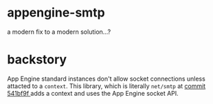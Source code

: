 # appengine-smtp
a modern fix to a modern solution...?

# backstory
App Engine standard instances don't allow socket connections unless attacted to a `context`. This library, which is literally `net/smtp` at [commit  541bf9f ](https://github.com/golang/go/tree/541bf9f8ea458560353acf78d940c69f5080750a/src/net/smtp) adds a context and uses the App Engine socket API.